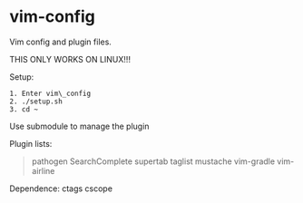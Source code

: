 vim-config
==========

Vim config and plugin files.

THIS ONLY WORKS ON LINUX!!!

Setup:
```
1. Enter vim\_config
2. ./setup.sh
3. cd ~
```

Use submodule to manage the plugin

Plugin lists:
> pathogen
> SearchComplete
> supertab
> taglist
> mustache
> vim-gradle
> vim-airline

Dependence:
    ctags
    cscope

